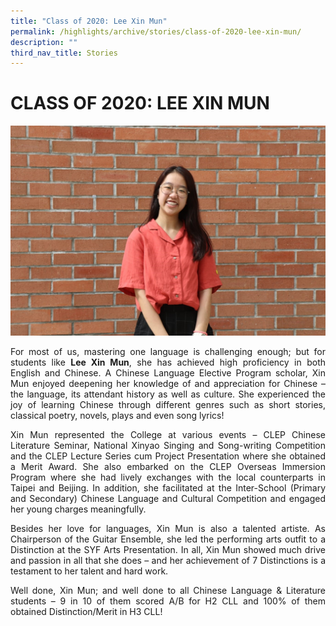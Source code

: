 ```yaml
---
title: "Class of 2020: Lee Xin Mun"
permalink: /highlights/archive/stories/class-of-2020-lee-xin-mun/
description: ""
third_nav_title: Stories
---
```

# CLASS OF 2020: LEE XIN MUN

![](/images/Archive/Stories/Lee%20Xin%20Mun.jpg)

<p style="text-align: justify;">For most of us, mastering one language is challenging enough; but for students like <b>Lee Xin Mun</b>, she has achieved high proficiency in both English and Chinese. A Chinese Language Elective Program scholar, Xin Mun enjoyed deepening her knowledge of and appreciation for Chinese – the language, its attendant history as well as culture. She experienced the joy of learning Chinese through different genres such as short stories, classical poetry, novels, plays and even song lyrics!</p>

  

<p style="text-align: justify;">Xin Mun represented the College at various events – CLEP Chinese Literature Seminar, National Xinyao Singing and Song-writing Competition and the CLEP Lecture Series cum Project Presentation where she obtained a Merit Award. She also embarked on the CLEP Overseas Immersion Program where she had lively exchanges with the local counterparts in Taipei and Beijing. In addition, she facilitated at the Inter-School (Primary and Secondary) Chinese Language and Cultural Competition and engaged her young charges meaningfully.</p>

  

<p style="text-align: justify;">Besides her love for languages, Xin Mun is also a talented artiste. As Chairperson of the Guitar Ensemble, she led the performing arts outfit to a Distinction at the SYF Arts Presentation. In all, Xin Mun showed much drive and passion in all that she does – and her achievement of 7 Distinctions is a testament to her talent and hard work.</p>

  

<p style="text-align: justify;">Well done, Xin Mun; and well done to all Chinese Language & Literature students – 9 in 10 of them scored A/B for H2 CLL and 100% of them obtained Distinction/Merit in H3 CLL!</p>